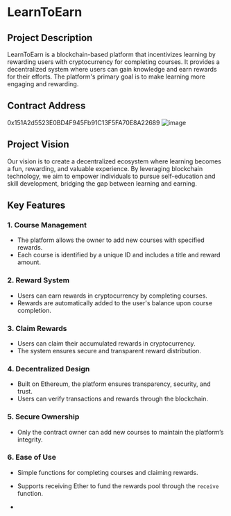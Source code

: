 # LearnToEarn

## Project Description
LearnToEarn is a blockchain-based platform that incentivizes learning by rewarding users with cryptocurrency for completing courses. It provides a decentralized system where users can gain knowledge and earn rewards for their efforts. The platform's primary goal is to make learning more engaging and rewarding.

## Contract Address
0x151A2d5523E0BD4F945Fb91C13F5FA70E8A22689
![image](https://github.com/user-attachments/assets/36d12fe3-201c-4066-baa4-d42fd32c6361)

## Project Vision
Our vision is to create a decentralized ecosystem where learning becomes a fun, rewarding, and valuable experience. By leveraging blockchain technology, we aim to empower individuals to pursue self-education and skill development, bridging the gap between learning and earning.

## Key Features

### 1. **Course Management**
   - The platform allows the owner to add new courses with specified rewards.
   - Each course is identified by a unique ID and includes a title and reward amount.

### 2. **Reward System**
   - Users can earn rewards in cryptocurrency by completing courses.
   - Rewards are automatically added to the user's balance upon course completion.

### 3. **Claim Rewards**
   - Users can claim their accumulated rewards in cryptocurrency.
   - The system ensures secure and transparent reward distribution.

### 4. **Decentralized Design**
   - Built on Ethereum, the platform ensures transparency, security, and trust.
   - Users can verify transactions and rewards through the blockchain.

### 5. **Secure Ownership**
   - Only the contract owner can add new courses to maintain the platform’s integrity.

### 6. **Ease of Use**
   - Simple functions for completing courses and claiming rewards.
   - Supports receiving Ether to fund the rewards pool through the `receive` function.

-
